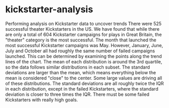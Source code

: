 # kickstarter-analysis
 Performing analysis on Kickstarter data to uncover trends
 There were 525 successful theater Kickstarters in the US.
 We have found that while there are only a total of 604 Kickstarter campaigns for plays in Great Britain, the "theater" category is the most successful.
 The month that launched the most successful Kickstarter campaigns was May. However, January, June, July and October all had roughly the same number of failed campaigns launched. This can be determined by examining the points along the trend lines of the chart.
 The mean of each distribution is around the 3rd quartile, so the data follows similar distributions in each subset.
 The standard deviations are larger than the mean, which means everything below the mean is considered "close" to the center.
 Some large values are driving all of these distributions. The standard deviations are all roughly twice the IQR in each distribution, except in the failed Kickstarters, where the standard deviation is closer to three times the IQR. There must be some failed Kickstarters with really high goals.
